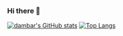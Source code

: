 ### Hi there 👋

<!--
**codekheti/codekheti** is a ✨ _special_ ✨ repository because its `README.md` (this file) appears on your GitHub profile.

Here are some ideas to get you started:

- 🔭 I’m currently working on ...
- 🌱 I’m currently learning ...
- 👯 I’m looking to collaborate on ...
- 🤔 I’m looking for help with ...
- 💬 Ask me about ...
- 📫 How to reach me: ...
- 😄 Pronouns: ...
- ⚡ Fun fact: ...
-->
[![dambar's GitHub stats](https://github-readme-stats.vercel.app/api?username=codekheti&count_private=true&show_icons=true&bg_color=00000000)](https://github.com/codekheti/github-readme-stats)
[![Top Langs](https://github-readme-stats.vercel.app/api/top-langs/?username=codekheti&count_private=true&show_icons=true&langs_count=8)](https://github.com/codekheti/github-readme-stats)
